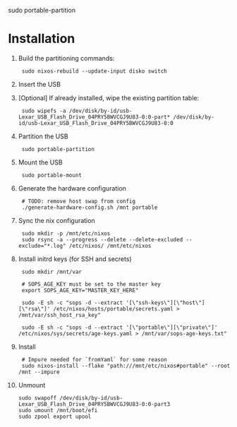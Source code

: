 sudo portable-partition
# Installation

1. Build the partitioning commands:

        sudo nixos-rebuild --update-input disko switch

2. Insert the USB
3. [Optional] If already installed, wipe the existing partition table:

        sudo wipefs -a /dev/disk/by-id/usb-Lexar_USB_Flash_Drive_04PRY5BWVCGJ9U83-0:0-part* /dev/disk/by-id/usb-Lexar_USB_Flash_Drive_04PRY5BWVCGJ9U83-0:0

4. Partition the USB

        sudo portable-partition

5. Mount the USB

        sudo portable-mount

6. Generate the hardware configuration

        # TODO: remove host swap from config
        ./generate-hardware-config.sh /mnt portable

7. Sync the nix configuration

        sudo mkdir -p /mnt/etc/nixos
        sudo rsync -a --progress --delete --delete-excluded --exclude="*.log" /etc/nixos/ /mnt/etc/nixos

8. Install initrd keys (for SSH and secrets)

        sudo mkdir /mnt/var

        # SOPS_AGE_KEY must be set to the master key
        export SOPS_AGE_KEY="MASTER_KEY_HERE"

        sudo -E sh -c "sops -d --extract '[\"ssh-keys\"][\"host\"][\"rsa\"]' /etc/nixos/hosts/portable/secrets.yaml > /mnt/var/ssh_host_rsa_key"

        sudo -E sh -c "sops -d --extract '[\"portable\"][\"private\"]' /etc/nixos/sys/secrets/age-keys.yaml > /mnt/var/sops-age-keys.txt"

9. Install

        # Impure needed for `fromYaml` for some reason
        sudo nixos-install --flake "path:///mnt/etc/nixos#portable" --root /mnt --impure

10. Unmount

        sudo swapoff /dev/disk/by-id/usb-Lexar_USB_Flash_Drive_04PRY5BWVCGJ9U83-0:0-part3
        sudo umount /mnt/boot/efi
        sudo zpool export upool
